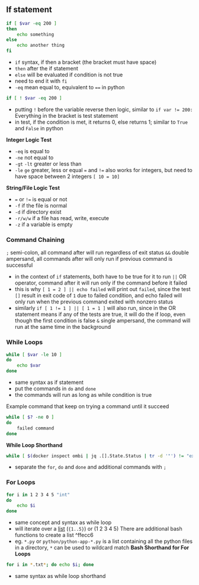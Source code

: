 ## If statement
```bash
if [ $var -eq 200 ]
then
	echo something
else
	echo another thing
fi
```
- `if` syntax, if then a bracket (the bracket must have space)
- `then` after the if statement
- `else` will be evaluated if condition is not true
- need to end it with `fi`
- `-eq` mean equal to, equivalent to `==` in python
```bash
if [ ! $var -eq 200 ]
```
- putting `!` before the variable reverse then logic, similar to `if var != 200:`
Everything in the bracket is test statement
- in test, if the condition is met, it returns 0, else returns 1; similar to `True` and `False` in python


**Integer Logic Test**
 - `-eq` is equal to
 - `-ne` not equal to
 - `-gt` `-lt` greater or less than
 - `-le` `ge` greater, less or equal
`=` and `!=` also works for integers, but need to have space between 2 integers `[ 10 = 10]`

**String/File Logic Test**
- `=` or `!=` is equal or not
 - `-f` if the file is normal
 - `-d` if directory exist
 - `-r/w/w` if a file has read, write, execute
 - `-z` if a variable is empty
### Command Chaining
`;` semi-colon, all command after will run regardless of exit status
`&&` double ampersand, all commands after will only run if previous command is successful
- in the context of `if` statements, both have to be true for it to run
`||` OR operator, command after it will run only if the command before it failed
- this is why `[ 1 = 2 ] || echo failed` will print out `failed`, since the test `[]` result in exit code of `1` due to failed condition, and echo failed will only run when the previous command exited with nonzero status
- similarly `if [ 1 != 1 ] || [ 1 = 1 ]` will also run, since in the OR statement means if any of the tests are true, it will do the if loop, even though the first condition is false
`&` single ampersand, the command will run at the same time in the background

### While Loops
```bash
while [ $var -le 10 ]
do
	echo $var
done
```
- same syntax as if statement
- put the commands in `do` and `done`
- the commands will run as long as while condition is true

Example command that keep on trying a command until it succeed
```bash
while [ $? -ne 0 ]
do
    failed command
done
```
**While Loop Shorthand**
```bash
while [ $(docker inspect ombi | jq .[].State.Status | tr -d '"') != "exited" ]; do echo "pls stop ombi"; sleep 0.5; done
```
- separate the `for`, `do` and `done` and additional commands with `;`
### For Loops
```bash
for i in 1 2 3 4 5 "int"
do
	echo $i
done
```
- same concept and syntax as while loop
- will iterate over a [list](1.%20Basic%20Tutorial.md) (`{1..5}`) or (1 2 3 4 5)
There are additional bash functions to create a list ^ffecc6
- eg. `*.py` or `python/python-app-*.py` is a list containing all the python files in a directory, `*` can be used to wildcard match
**Bash Shorthand for For Loops**
```bash
for i in *.txt*; do echo $i; done
```
- same syntax as while loop shorthand